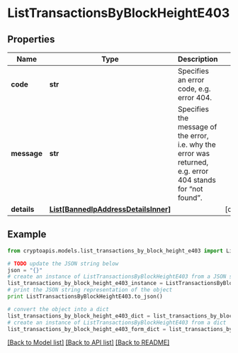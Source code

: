 # ListTransactionsByBlockHeightE403


## Properties
Name | Type | Description | Notes
------------ | ------------- | ------------- | -------------
**code** | **str** | Specifies an error code, e.g. error 404. | 
**message** | **str** | Specifies the message of the error, i.e. why the error was returned, e.g. error 404 stands for “not found”. | 
**details** | [**List[BannedIpAddressDetailsInner]**](BannedIpAddressDetailsInner.md) |  | [optional] 

## Example

```python
from cryptoapis.models.list_transactions_by_block_height_e403 import ListTransactionsByBlockHeightE403

# TODO update the JSON string below
json = "{}"
# create an instance of ListTransactionsByBlockHeightE403 from a JSON string
list_transactions_by_block_height_e403_instance = ListTransactionsByBlockHeightE403.from_json(json)
# print the JSON string representation of the object
print ListTransactionsByBlockHeightE403.to_json()

# convert the object into a dict
list_transactions_by_block_height_e403_dict = list_transactions_by_block_height_e403_instance.to_dict()
# create an instance of ListTransactionsByBlockHeightE403 from a dict
list_transactions_by_block_height_e403_form_dict = list_transactions_by_block_height_e403.from_dict(list_transactions_by_block_height_e403_dict)
```
[[Back to Model list]](../README.md#documentation-for-models) [[Back to API list]](../README.md#documentation-for-api-endpoints) [[Back to README]](../README.md)


